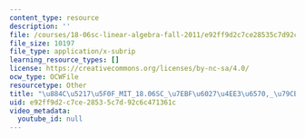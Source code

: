 ```yaml
---
content_type: resource
description: ''
file: /courses/18-06sc-linear-algebra-fall-2011/e92ff9d2c7ce28535c7d92c6c471361c_884c52175f0f_MIT_18.06SC_7ebf60274ee36570-_79cb_2011.srt
file_size: 10197
file_type: application/x-subrip
learning_resource_types: []
license: https://creativecommons.org/licenses/by-nc-sa/4.0/
ocw_type: OCWFile
resourcetype: Other
title: "\u884C\u5217\u5F0F_MIT_18.06SC_\u7EBF\u6027\u4EE3\u6570,_\u79CB_2011.srt"
uid: e92ff9d2-c7ce-2853-5c7d-92c6c471361c
video_metadata:
  youtube_id: null
---
```

